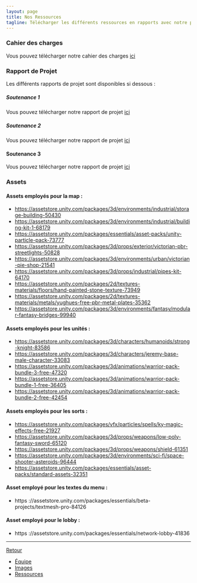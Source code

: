 ```yaml
---
layout: page
title: Nos Ressources
tagline: Télécharger les différents ressources en rapports avec notre projets.
---
```


### Cahier des charges


Vous pouvez télécharger notre cahier des charges [ici](https://github.com/Wes974/SSAO/raw/master/docs/assets/ssao.pdf)


### Rapport de Projet


Les différents rapports de projet sont disponibles si dessous :


##### Soutenance 1


Vous pouvez télécharger notre rapport de projet [ici](https://github.com/Wes974/SSAO/raw/master/docs/assets/rapport1.pdf)


##### Soutenance 2


Vous pouvez télécharger notre rapport de projet [ici](https://github.com/Wes974/SSAO/raw/master/docs/assets/rapport2.pdf)


#### Soutenance 3


Vous pouvez télécharger notre rapport de projet [ici](https://github.com/Wes974/SSAO/raw/master/docs/assets/rapport3.pdf)


### Assets

#### Assets employés pour la map :

* https://assetstore.unity.com/packages/3d/environments/industrial/storage-building-50430
* https://assetstore.unity.com/packages/3d/environments/industrial/building-kit-1-68179 
* https://assetstore.unity.com/packages/essentials/asset-packs/unity-particle-pack-73777
* https://assetstore.unity.com/packages/3d/props/exterior/victorian-pbr-streetlights-50828 
* https://assetstore.unity.com/packages/3d/environments/urban/victorian-pie-shop-21541 
* https://assetstore.unity.com/packages/3d/props/industrial/pipes-kit-64170
* https://assetstore.unity.com/packages/2d/textures-materials/floors/hand-painted-stone-texture-73949
* https://assetstore.unity.com/packages/2d/textures-materials/metals/yughues-free-pbr-metal-plates-35362
* https://assetstore.unity.com/packages/3d/environments/fantasy/modular-fantasy-bridges-99940

#### Assets employés pour les unités :

* https://assetstore.unity.com/packages/3d/characters/humanoids/strong-knight-83586 
* https://assetstore.unity.com/packages/3d/characters/jeremy-base-male-character-33083 
* https://assetstore.unity.com/packages/3d/animations/warrior-pack-bundle-3-free-47320 
* https://assetstore.unity.com/packages/3d/animations/warrior-pack-bundle-1-free-36405 
* https://assetstore.unity.com/packages/3d/animations/warrior-pack-bundle-2-free-42454

#### Assets employés pour les sorts :

* https://assetstore.unity.com/packages/vfx/particles/spells/ky-magic-effects-free-21927 
* https://assetstore.unity.com/packages/3d/props/weapons/low-poly-fantasy-sword-65120 
* https://assetstore.unity.com/packages/3d/props/weapons/shield-61351
* https://assetstore.unity.com/packages/3d/environments/sci-fi/space-shooter-asteroids-96444 
* https://assetstore.unity.com/packages/essentials/asset-packs/standard-assets-32351

#### Asset employé pour les textes du menu :

* https ://assetstore.unity.com/packages/essentials/beta-projects/textmesh-pro-84126

#### Asset employé pour le lobby :

* https ://assetstore.unity.com/packages/essentials/network-lobby-41836

---

[Retour](../index.html)

 - [Équipe](./equipe.html)
 - [Images](./images.html)
 - [Ressources](./ressources.html)
